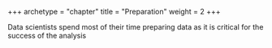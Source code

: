 +++
archetype = "chapter"
title = "Preparation"
weight = 2
+++

Data scientists spend most of their time preparing data as it is critical for the success of the analysis
